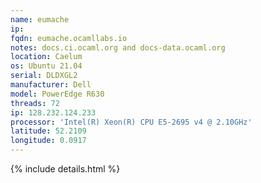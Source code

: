 ```yaml
---
name: eumache
ip:
fqdn: eumache.ocamllabs.io
notes: docs.ci.ocaml.org and docs-data.ocaml.org
location: Caelum
os: Ubuntu 21.04
serial: DLDXGL2
manufacturer: Dell
model: PowerEdge R630
threads: 72
ip: 128.232.124.233
processor: 'Intel(R) Xeon(R) CPU E5-2695 v4 @ 2.10GHz'
latitude: 52.2109
longitude: 0.0917
---
```

{% include details.html %} 

